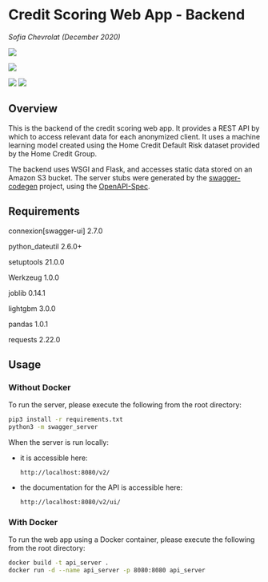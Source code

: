 # Credit Scoring Web App - Backend
*Sofia Chevrolat (December 2020)*

![](https://img.shields.io/badge/DOCUMENTED_WITH-Swagger-85EA2D?style=for-the-badge&logo=Swagger)

![](https://img.shields.io/badge/USES-Docker-2496ED?style=for-the-badge&logo=Docker)

![](https://img.shields.io/badge/REST_API_SERVER-Heroku-430098?style=for-the-badge&logo=Heroku)
![](https://img.shields.io/badge/DOCUMENTED_WITH-Swagger-85EA2D?style=for-the-badge&logo=Swagger)

## Overview
This is the backend of the credit scoring web app. 
It provides a REST API by which to access relevant data for each anonymized client.
It uses a machine learning model created using the Home Credit Default Risk dataset provided by the Home Credit Group.

The backend uses WSGI and Flask, and accesses static data stored on an Amazon S3 bucket.
The server stubs were generated by the [swagger-codegen](https://github.com/swagger-api/swagger-codegen) project, using the
[OpenAPI-Spec](https://github.com/swagger-api/swagger-core/wiki).  

## Requirements
connexion[swagger-ui] 2.7.0

python_dateutil 2.6.0+

setuptools 21.0.0

Werkzeug 1.0.0

joblib 0.14.1

lightgbm 3.0.0

pandas 1.0.1

requests 2.22.0

## Usage
### Without Docker
To run the server, please execute the following from the root directory:

```bash
pip3 install -r requirements.txt
python3 -m swagger_server
```

When the server is run locally:
- it is accessible here:

    ```
    http://localhost:8080/v2/
    ```

- the documentation for the API is accessible here: 

    ```
    http://localhost:8080/v2/ui/
    ```

### With Docker
To run the web app using a Docker container, please execute the following from the root directory:

```bash
docker build -t api_server .
docker run -d --name api_server -p 8080:8080 api_server
```
